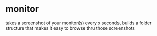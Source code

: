 # monitor
takes a screenshot of your monitor(s) every x seconds, builds a folder structure that makes it easy to browse thru those screenshots
